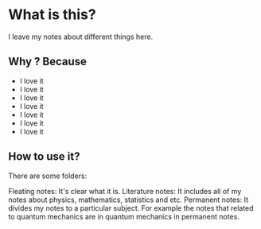 # What is this?
I leave my notes about different things here. 

## Why ? Because
 - I love it
 - I love it
 - I love it
 - I love it
 - I love it
 - I love it
 - I love it
 
 
 
 
## How to use it?
 
There are some folders:
 
Fleating notes: It's clear what it is.
Literature notes: It includes all of my notes about physics, mathematics, statistics and etc.
Permanent notes: It divides my notes to a particular subject. For example the notes that related to quantum mechanics are in quantum mechanics in permanent notes.
 

